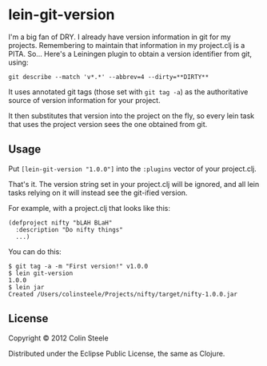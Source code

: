 # lein-git-version

I'm a big fan of DRY.  I already have version information in git for
my projects.  Remembering to maintain that information in my
project.clj is a PITA.  So... Here's a Leiningen plugin to obtain a
version identifier from git, using:

    git describe --match 'v*.*' --abbrev=4 --dirty=**DIRTY**

It uses annotated git tags (those set with `git tag -a`) as the
authoritative source of version information for your project.

It then substitutes that version into the project on the fly, so every
lein task that uses the project version sees the one obtained from
git.

## Usage

Put `[lein-git-version "1.0.0"]` into the `:plugins` vector
of your project.clj.

That's it.  The version string set in your project.clj will be
ignored, and all lein tasks relying on it will instead see the
git-ified version.

For example, with a project.clj that looks like this:

    (defproject nifty "bLAH BLaH"
      :description "Do nifty things"
      ...)

You can do this:      

    $ git tag -a -m "First version!" v1.0.0
    $ lein git-version
    1.0.0
    $ lein jar
    Created /Users/colinsteele/Projects/nifty/target/nifty-1.0.0.jar

## License

Copyright © 2012 Colin Steele

Distributed under the Eclipse Public License, the same as Clojure.
